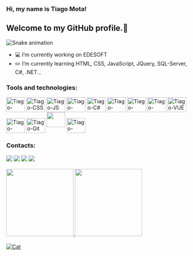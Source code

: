 ### Hi, my name is Tiago Mota!
## Welcome to my GitHub profile.👋
![Snake animation](https://github.com/Tiago-Mota09/Tiago-Mota09/blob/output/github-contribution-grid-snake.svg)
<br>

- 💻 I’m currently working on EDESOFT
- ✏️ I’m currently learning HTML, CSS, JavaScript, JQuery, SQL-Server, C#, .NET...
<div>
<div>
<h3>Tools and technologies:</h3>
<div style="display: inline-block">
<img align="center" alt="Tiago-HTML" height="40" width="50" src="https://cdn.jsdelivr.net/gh/devicons/devicon/icons/html5/html5-original.svg" />
<img align="center" alt="Tiago-CSS" height="40" width="50" src="https://cdn.jsdelivr.net/gh/devicons/devicon/icons/css3/css3-original.svg" />
<img align="center" alt="Tiago-JS" height="40" width="50" src="https://cdn.jsdelivr.net/gh/devicons/devicon/icons/javascript/javascript-original.svg" />
<img align="center" alt="Tiago-JQuery" height="40" width="50" src="https://cdn.jsdelivr.net/gh/devicons/devicon/icons/jquery/jquery-original.svg" />
<img align="center" alt="Tiago-C#" height="40" width="50" src="https://cdn.jsdelivr.net/gh/devicons/devicon/icons/csharp/csharp-original.svg" />
<img align="center" alt="Tiago-DNet" height="40" width="50" src="https://cdn.jsdelivr.net/gh/devicons/devicon/icons/dotnetcore/dotnetcore-original.svg" />
<img align="center" alt="Tiago-VCode" height="40" width="50" src="https://cdn.jsdelivr.net/gh/devicons/devicon/icons/vscode/vscode-original.svg" />
<img align="center" alt="Tiago-VStudio" height="40" width="50" src="https://cdn.jsdelivr.net/gh/devicons/devicon/icons/visualstudio/visualstudio-plain.svg" />
<img align="center" alt="Tiago-VUE" height="40" width="50" src="https://cdn.jsdelivr.net/gh/devicons/devicon/icons/vuejs/vuejs-original.svg" />
<img align="center" alt="Tiago-Azure" height="40" width="50" src="https://cdn.jsdelivr.net/gh/devicons/devicon/icons/azure/azure-original.svg" />
<img align="center" alt="Tiago-Git" height="40" width="50" src="https://cdn.jsdelivr.net/gh/devicons/devicon/icons/git/git-original.svg" />
<span style="color: green"> </span>
    <img height="40" width="50" style="color: green" src="https://cdn.jsdelivr.net/gh/devicons/devicon/icons/github/github-original-wordmark.svg" />
    <img align="center" alt="Tiago-GitHub" height="40" width="50" color="white" src="https://cdn.jsdelivr.net/gh/devicons/devicon/icons/github/github-original.svg" />
</div>
    
<h3>Contacts:</h3>  
<a href = "mailto:tiagodiggermota@gmail.com"><img src="https://img.shields.io/badge/Gmail-D14836?style=for-the-badge&logo=gmail&logoColor=white" target="_blank"></a>
<a href="https://www.linkedin.com/in/tiago-mota-2a161a164/" target="_blank"><img src="https://img.shields.io/badge/-LinkedIn-%230077B5?style=for-the-badge&logo=linkedin&logoColor=white" target="_blank"></a>
<a href="https://www.instagram.com/tiago_mota.art/" target="_blank"><img src="https://img.shields.io/badge/-Instagram-%23E4405F?style=for-the-badge&logo=instagram&logoColor=white" target="_blank"></a>
<a href="https://www.instagram.com/tiago.mota.photo.art/" target="_blank"><img src="https://img.shields.io/badge/-Instagram-%23E4405F?style=for-the-badge&logo=instagram&logoColor=white" target="_blank"></a>
<br><br>
  
<a href="https://github.com/Tiago-Mota09">
<img height="180em" src="https://github-readme-stats.vercel.app/api?username=Tiago-Mota09&show_icons=true&theme=dracula&include_all_commits=true&count_private=true"/>
<img height="180em" src="https://github-readme-stats.vercel.app/api/top-langs/?username=Tiago-Mota09&layout=compact&langs_count=7&theme=dracula"/>
</div>
<br>
  


<img alt="Cat" src="https://c.tenor.com/rMxNr07CxSMAAAAC/cat-crazy-cat.gif" />
</div>
